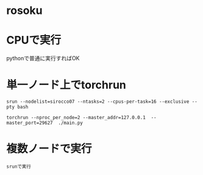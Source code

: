 # rosoku


# CPUで実行
pythonで普通に実行すればOK

# 単一ノード上でtorchrun
```
srun --nodelist=sirocco07 --ntasks=2 --cpus-per-task=16 --exclusive --pty bash

torchrun --nproc_per_node=2 --master_addr=127.0.0.1  --master_port=29627  ./main.py
```

# 複数ノードで実行
```
srunで実行
```